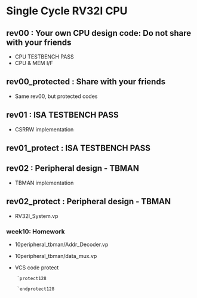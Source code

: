 # Single Cycle RV32I CPU

## rev00 : Your own CPU design code: Do not share with your friends
- CPU TESTBENCH PASS
- CPU & MEM I/F

## rev00_protected : Share with your friends
- Same rev00, but protected codes

## rev01 : ISA TESTBENCH PASS 
- CSRRW implementation

## rev01_protect : ISA TESTBENCH PASS 

## rev02 : Peripheral design - TBMAN
- TBMAN implementation

## rev02_protect : Peripheral design - TBMAN
- RV32I_System.vp 

### week10: Homework
- 10peripheral_tbman/Addr_Decoder.vp
- 10peripheral_tbman/data_mux.vp

- VCS code protect
```
    `protect128

    `endprotect128
```

